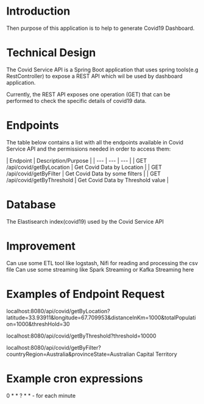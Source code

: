 # Introduction 

Then purpose of this application is to help to generate Covid19 Dashboard.

# Technical Design

The Covid Service API is a Spring Boot application that uses spring tools(e.g RestController) to expose a REST API which wil be used by dashboard application. 

Currently, the REST API exposes one operation (GET) that can be performed to check the specific details of covid19 data. 


# Endpoints

The table below contains a list with all the endpoints available in Covid Service API and the permissions needed in order to access them:

| Endpoint | Description/Purpose |
| --- | --- | --- |
| GET /api/covid/getByLocation | Get Covid Data by Location |
| GET /api/covid/getByFilter | Get Covid Data by some filters |
| GET /api/covid/getByThreshold | Get Covid Data by Threshold value |


# Database

The Elastisearch index(covid19) used by the Covid Service API

# Improvement
Can use some ETL tool like logstash, Nifi for reading and processing the csv file
Can use some streaming like Spark Streaming or Kafka Streaming here 

# Examples of Endpoint Request
localhost:8080/api/covid/getByLocation?latitude=33.93911&longitude=67.709953&distanceInKm=1000&totalPopulation=1000&threshHold=30

localhost:8080/api/covid/getByThreshold?threshold=10000

localhost:8080/api/covid/getByFilter?countryRegion=Australia&provinceState=Australian Capital Territory

# Example cron expressions
0 * * ? * * -  for each  minute
